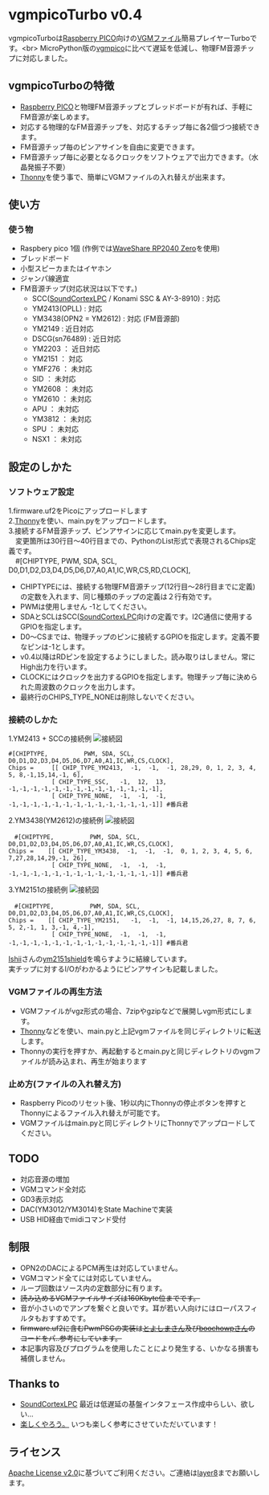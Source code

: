# vgmpicoTurbo v0.4
vgmpicoTurboは[Raspberry PICO](https://www.switch-science.com/catalog/6900/)向けの[VGMファイル](https://www.jpedia.wiki/blog/en/VGM_(file_format))簡易プレイヤーTurboです。<br>
MicroPython版の[vgmpico](https://github.com/Layer812/vgmpico/)に比べて遅延を低減し、物理FM音源チップに対応しました。<br>

## vgmpicoTurboの特徴
 - [Raspberry PICO](https://www.switch-science.com/catalog/6900/)と物理FM音源チップとブレッドボードが有れば、手軽にFM音源が楽しめます。
 - 対応する物理的なFM音源チップを、対応するチップ毎に各2個づつ接続できます。
 - FM音源チップ毎のピンアサインを自由に変更できます。
 - FM音源チップ毎に必要となるクロックをソフトウェアで出力できます。（水晶発振子不要）
 - [Thonny](https://thonny.org/)を使う事で、簡単にVGMファイルの入れ替えが出来ます。

## 使い方
### 使う物
 - Raspbery pico 1個 (作例では[WaveShare RP2040 Zero](https://store.shopping.yahoo.co.jp/orangepicoshop/pico-m-050.html)を使用)
 - ブレッドボード
 - 小型スピーカまたはイヤホン
 - ジャンパ線適宜
 - FM音源チップ(対応状況は以下です。)
   - SCC([SoundCortexLPC](https://github.com/toyoshim/SoundCortexLPC) / Konami SSC & AY-3-8910) : 対応
   - YM2413(OPLL) : 対応
   - YM3438(OPN2 = YM2612) : 対応 (FM音源部)
   - YM2149 : 近日対応
   - DSCG(sn76489) : 近日対応
   - YM2203 ： 近日対応
   - YM2151 ： 対応
   - YMF276 ： 未対応
   - SID    ： 未対応
   - YM2608 ： 未対応
   - YM2610 ： 未対応
   - APU    ： 未対応
   - YM3812 ： 未対応
   - SPU    ： 未対応
   - NSX1   ： 未対応

## 設定のしかた
### ソフトウェア設定
1.firmware.uf2をPicoにアップロードします<br>
2.[Thonny](https://thonny.org/)を使い、main.pyをアップロードします。<br>
3.接続するFM音源チップ、ピンアサインに応じてmain.pyを変更します。<br>
　変更箇所は30行目～40行目までの、PythonのList形式で表現されるChips定義です。<br>
　#[CHIPTYPE,          PWM, SDA, SCL, D0,D1,D2,D3,D4,D5,D6,D7,A0,A1,IC,WR,CS,RD,CLOCK],<br>
  - CHIPTYPEには、接続する物理FM音源チップ(12行目～28行目までに定義)の定数を入れます、同じ種類のチップの定義は２行有効です。
  - PWMは使用しません -1としてください。
  - SDAとSCLはSCC([SoundCortexLPC](https://github.com/toyoshim/SoundCortexLPC)向けの定義です。I2C通信に使用するGPIOを指定します。
  - D0～CSまでは、物理チップのピンに接続するGPIOを指定します。定義不要なピンは-1とします。
  - v0.4以降はRDピンを設定するようにしました。読み取りはしません。常にHigh出力を行います。
  - CLOCKにはクロックを出力するGPIOを指定します。物理チップ毎に決められた周波数のクロックを出力します。
  - 最終行のCHIPS_TYPE_NONEは削除しないでください。

### 接続のしかた
1.YM2413 + SCCの接続例
![接続図](https://user-images.githubusercontent.com/111331376/193421841-b2023a7a-d450-4506-9125-61ee690a7262.png)
``` Chips定義の例
#[CHIPTYPE,          PWM, SDA, SCL, D0,D1,D2,D3,D4,D5,D6,D7,A0,A1,IC,WR,CS,CLOCK],
Chips =     [[ CHIP_TYPE_YM2413,  -1,  -1,  -1, 28,29, 0, 1, 2, 3, 4, 5, 8,-1,15,14,-1, 6],
            [ CHIP_TYPE_SSC,   -1,  12,  13, -1,-1,-1,-1,-1,-1,-1,-1,-1,-1,-1,-1,-1,-1],
            [ CHIP_TYPE_NONE,  -1,  -1,  -1, -1,-1,-1,-1,-1,-1,-1,-1,-1,-1,-1,-1,-1,-1]] #番兵君
```

2.YM3438(YM2612)の接続例
![接続図](https://user-images.githubusercontent.com/111331376/193421951-c0c07c5c-f851-422f-a71b-bd2a036278a2.png)
``` Chips定義の例
　#[CHIPTYPE,          PWM, SDA, SCL, D0,D1,D2,D3,D4,D5,D6,D7,A0,A1,IC,WR,CS,CLOCK],
Chips =    [[ CHIP_TYPE_YM3438,  -1,  -1,  -1,  0, 1, 2, 3, 4, 5, 6, 7,27,28,14,29,-1, 26],
            [ CHIP_TYPE_NONE,  -1,  -1,  -1, -1,-1,-1,-1,-1,-1,-1,-1,-1,-1,-1,-1,-1,-1]] #番兵君
```

3.YM2151の接続例
![接続図](https://user-images.githubusercontent.com/111331376/193452641-86b700a6-5807-48ec-af86-95b5811bddc2.png)
``` Chips定義の例
　#[CHIPTYPE,          PWM, SDA, SCL, D0,D1,D2,D3,D4,D5,D6,D7,A0,A1,IC,WR,CS,CLOCK],
Chips =    [[ CHIP_TYPE_YM2151,   -1,  -1,  -1, 14,15,26,27, 8, 7, 6, 5, 2,-1, 1, 3,-1, 4,-1],
            [ CHIP_TYPE_NONE,  -1,  -1,  -1, -1,-1,-1,-1,-1,-1,-1,-1,-1,-1,-1,-1,-1,-1]] #番兵君
```
[Ishii](https://twitter.com/ooISHoo)さんの[ym2151shield](http://www.ooishoo.org/project/ym2151shield/)を鳴らすように結線しています。<br>
実チップに対するI/Oがわかるようにピンアサインも記載しました。<br>

### VGMファイルの再生方法
 - VGMファイルがvgz形式の場合、7zipやgzipなどで展開しvgm形式にします。
 - [Thonny](https://thonny.org/)などを使い、main.pyと上記vgmファイルを同じディレクトリに転送します。
 - Thonnyの実行を押すか、再起動するとmain.pyと同じディレクトリのvgmファイルが読み込まれ、再生が始まります

### 止め方(ファイルの入れ替え方)
 - Raspberry Picoのリセット後、1秒以内にThonnyの停止ボタンを押すとThonnyによるファイル入れ替えが可能です。
 - VGMファイルはmain.pyと同じディレクトリにThonnyでアップロードしてください。

## TODO
 - 対応音源の増加
 - VGMコマンド全対応
 - GD3表示対応
 - DAC(YM3012/YM3014)をState Machineで実装
 - USB HID経由でmidiコマンド受付

## 制限
 - OPN2のDACによるPCM再生は対応していません。
 - VGMコマンド全てには対応していません。
 - ループ回数はソース内の定数部分に有ります。
 - ~~読み込めるVGMファイルサイズは160Kbyte位までです。~~
 - 音が小さいのでアンプを繋ぐと良いです。耳が若い人向けにはローパスフィルタもおすすめです。
 - ~~firmware.uf2に含むPwmPSGの実装は[とよしまさん](https://twitter.com/toyoshim)及び[boochowpさん](https://twitter.com/boochowp)のコードをパ..参考にしています。~~
 - 本記事内容及びプログラムを使用したことにより発生する、いかなる損害も補償しません。

## Thanks to
 - [SoundCortexLPC](https://github.com/toyoshim/SoundCortexLPC) 最近は低遅延の基盤インタフェース作成中らしい、欲しい...
 - [楽しくやろう。](https://blog.boochow.com/) いつも楽しく参考にさせていただいています！

## ライセンス
 [Apache License v2.0](http://www.apache.org/licenses/LICENSE-2.0)に基づいてご利用ください。ご連絡は[layer8](https://twitter.com/layer812)までお願いします。